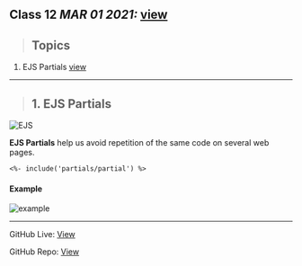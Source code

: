 ## Class 12  *MAR 01 2021:*   [view](https://anassawalha95.github.io/reading-notes/Code%20301/Class%2012)

> ## Topics

  1. EJS Partials [view](https://medium.com/@henslejoseph/ejs-partials-f6f102cb7433)


---

> ## 1. EJS Partials

![EJS](https://www.veracode.com/sites/default/files/styles/blog_post_resize_960/public/blog-secure-dev-context-matters-nodejs-templates.jpg?itok=BtIs8vrV)

 **EJS Partials** help us avoid repetition of the same code on several web pages.
 
 `<%- include('partials/partial') %>`


#### Example 

![example](https://res.cloudinary.com/practicaldev/image/fetch/s--NcyF1ajR--/c_limit%2Cf_auto%2Cfl_progressive%2Cq_auto%2Cw_880/https://thepracticaldev.s3.amazonaws.com/i/gk1bxrwovuxzc5gnu6g7.png)

---

GitHub Live: [View](https://anassawalha95.github.io/reading-notes/Code%20301/Class%2012)

GitHub Repo: [View](https://github.com/anassawalha95/reading-notes/tree/main/Code%20301)

